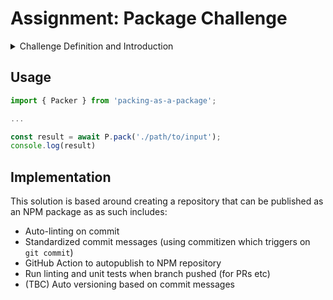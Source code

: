 # Assignment: Package Challenge

<details>

<summary>Challenge Definition and Introduction</summary>

## Introduction

You want to send your friend a package with different things.
Each thing you put inside the package has such parameters as index number, weight and cost. The package has a weight limit. Your goal is to determine which things to put into the package so that the total weight is less than or equal to the package limit and the total cost is as large as possible.
You would prefer to send a package which weighs less in case there is more than one package with the same price.

## Input sample

Your API should accept as its first argument a path to a filename. The input file contains several lines. Each line is one test case.
Each line contains the weight that the package can take (before the colon) and the list of items you need to choose. Each item is enclosed in parentheses where the 1st number is a item’s index number, the 2nd is its weight and the 3rd is its cost. E.g.

```txt
81 : (1,53.38,€45) (2,88.62,€98) (3,78.48,€3) (4,72.30,€76) (5,30.18,€9) (6,46.34,€48)
8 : (1,15.3,€34)
75 : (1,85.31,€29) (2,14.55,€74) (3,3.98,€16) (4,26.24,€55) (5,63.69,€52) (6,76.25,€75) (7,60.02,€74) (8,93.18,€35) (9,89.95,€78)
56 : (1,90.72,€13) (2,33.80,€40) (3,43.15,€10) (4,37.97,€16) (5,46.81,€36) (6,48.77,€79) (7,81.80,€45) (8,19.36,€79) (9,6.76,€64)
```

## Output sample

For each set of items that you put into a package provide a new row in the output string (items’ index numbers are separated by comma). E.g.

```txt
4
-
2,7
8,9
```

### Constraints

1. Max weight that a package can take is ≤ 100
2. There might be up to 15 items you need to choose from
3. Max weight and cost of an item is ≤ 100
4. You should implement a `class Packer` with a static method named `pack`.
5. This method accepts a file path to a test file as a string. The test file will be in UTF-8 format. The pack method returns the solution as a `string`.
6. Your method should throw an error named `PackingError` where relevant, if any constraints are not met. Therefore your signature in pseudocode should look like:

```ts
class Packer {
	async pack(filePath: string): Promise<string> {
		// ...
	}
}
```

7. Signatures of `Packer` class, `pack()` method and `PackingError` are already provided, please **do not change** them. Feel free to structure the rest of the project as you wish!

## Remember

Apply best practices for software design & development and document your approach (what strategy/algorithm/data structure/design pattern you chose and why) and put comments into your source files. We do consider TDD a best practice.

## Your solution

When finished, please send a zip file with your source to your contact person within Mobiquity. The zip file/repository should include the typescript source files for your solution. The source code will be examined by one of our developers. Note that your delivered archive should be considered production release ready.
Your solution is meant to be used as a library (i.e. npm package), NOT as a standalone application.
Good luck with this assignment. If you have any questions, don’t hesitate to ask your contact person within Mobiquity.

Good luck, and have fun!

</details>

## Usage

```ts
import { Packer } from 'packing-as-a-package';

...

const result = await P.pack('./path/to/input');
console.log(result)
```

## Implementation

This solution is based around creating a repository that can be published as an NPM package as as such includes:

-   Auto-linting on commit
-   Standardized commit messages (using commitizen which triggers on `git commit`)
-   GitHub Action to autopublish to NPM repository
-   Run linting and unit tests when branch pushed (for PRs etc)
-   (TBC) Auto versioning based on commit messages
